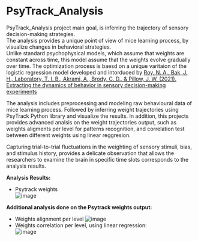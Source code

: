 # PsyTrack_Analysis
PsyTrack_Analysis project main goal, is inferring the trajectory of sensory decision-making strategies.  
The analysis provides a unique point of view of mice learning process, by visualize changes in behavioral strategies.  
Unlike standard psychophysical models, which assume that weights are constant across time, this model assume that the weights evolve gradually over time.
The optimization process is baesd on a unique varitaion of the logistic regression model developed and intorduced by [Roy, N. A., Bak, J. H., Laboratory, T. I. B., Akrami, A., Brody, C. D., & Pillow, J. W. (2021). Extracting the dynamics of behavior in sensory decision-making experiments](https://www.sciencedirect.com/science/article/pii/S0896627320309636)

The analysis includes preprocessing and modeling raw behavioural data of mice learning process. Followed by inferring weight trajectories using PsyTrack Python library and visualize the results.
In addition, this projects provides advanced analsis on the weight trajectories output, such as weights aligments per level for patterns recognition, and correlation test between different weights using linear reggresion.  

Capturing trial-to-trial fluctuations in the weighting of sensory stimuli, bias, and stimulus history, provides a delicate observation that allows the researchers to examine the brain in specific time slots corresponds to the analysis results.


**Analysis Results:**
- Psytrack weights   
![image](https://user-images.githubusercontent.com/83977654/127745467-4d9e0a95-311b-468d-ba50-33b056a5ecea.png)  

  
**Additional analysis done on the Psytrack weights output:**
- Weights alignment per level
![image](https://user-images.githubusercontent.com/83977654/127769357-4b31df8b-add4-4280-9c80-8f50e0ce4169.png)
- Weights correlation per level, using linear regression:  
![image](https://user-images.githubusercontent.com/83977654/127769639-52342705-664b-49fe-9a1a-e03294a51760.png)



